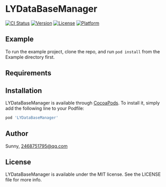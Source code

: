 # LYDataBaseManager

[![CI Status](https://img.shields.io/travis/Sunny/LYDataBaseManager.svg?style=flat)](https://travis-ci.org/Sunny/LYDataBaseManager)
[![Version](https://img.shields.io/cocoapods/v/LYDataBaseManager.svg?style=flat)](https://cocoapods.org/pods/LYDataBaseManager)
[![License](https://img.shields.io/cocoapods/l/LYDataBaseManager.svg?style=flat)](https://cocoapods.org/pods/LYDataBaseManager)
[![Platform](https://img.shields.io/cocoapods/p/LYDataBaseManager.svg?style=flat)](https://cocoapods.org/pods/LYDataBaseManager)

## Example

To run the example project, clone the repo, and run `pod install` from the Example directory first.

## Requirements

## Installation

LYDataBaseManager is available through [CocoaPods](https://cocoapods.org). To install
it, simply add the following line to your Podfile:

```ruby
pod 'LYDataBaseManager'
```

## Author

Sunny, 2468751795@qq.com

## License

LYDataBaseManager is available under the MIT license. See the LICENSE file for more info.
